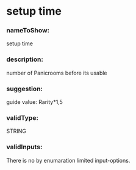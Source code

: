 

# setup time



    


### nameToShow:
    
setup time    


### description:
    
number of Panicrooms before its usable    


### suggestion:
    
guide value: Rarity*1,5    


### validType:
    
STRING    


### validInputs:
    
There is no by enumaration limited input-options.  

